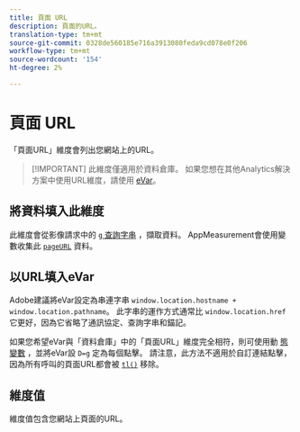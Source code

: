 ```yaml
---
title: 頁面 URL
description: 頁面的URL。
translation-type: tm+mt
source-git-commit: 0328de560185e716a3913080feda9cd078e0f206
workflow-type: tm+mt
source-wordcount: '154'
ht-degree: 2%

---
```



# 頁面 URL

「頁面URL」維度會列出您網站上的URL。

>[!IMPORTANT] 此維度僅適用於資料倉庫。 如果您想在其他Analytics解決方案中使用URL維度，請使用 [eVar](evar.md)。

## 將資料填入此維度

此維度會從影像請求中的 [`g` 查詢字串](/help/implement/validate/query-parameters.md) ，擷取資料。 AppMeasurement會使用變數收集此 [`pageURL`](/help/implement/vars/page-vars/pageurl.md) 資料。

## 以URL填入eVar

Adobe建議將eVar設定為串連字串 `window.location.hostname + window.location.pathname`。 此字串的運作方式通常比 `window.location.href` 它更好，因為它省略了通訊協定、查詢字串和錨記。

如果您希望eVar與「資料倉庫」中的「頁面URL」維度完全相符，則可使用動 [態變數](/help/implement/vars/page-vars/dynamic-variables.md) ，並將eVar設 `D=g` 定為每個點擊。 請注意，此方法不適用於自訂連結點擊，因為所有呼叫的頁面URL都會被 [`tl()`](/help/implement/vars/functions/tl-method.md) 移除。

## 維度值

維度值包含您網站上頁面的URL。
